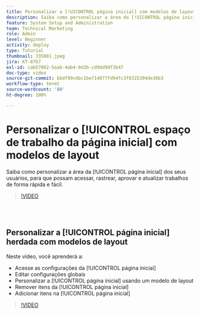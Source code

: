 ```yaml
---
title: Personalizar a [!UICONTROL página inicial] com modelos de layout
description: Saiba como personalizar a área da [!UICONTROL página inicial] dos seus usuários, para que possam acessar, rastrear, aprovar e atualizar trabalhos de forma rápida e fácil.
feature: System Setup and Administration
team: Technical Marketing
role: Admin
level: Beginner
activity: deploy
type: Tutorial
thumbnail: 335081.jpeg
jira: KT-8767
exl-id: cab57062-5aab-4ab4-9d3b-cd9dd9df3b47
doc-type: video
source-git-commit: bbdf99c6bc1be714077fd94fc3f8325394de36b3
workflow-type: tm+mt
source-wordcount: '80'
ht-degree: 100%

---
```


# Personalizar o [!UICONTROL espaço de trabalho da página inicial] com modelos de layout

Saiba como personalizar a área da [!UICONTROL página inicial] dos seus usuários, para que possam acessar, rastrear, aprovar e atualizar trabalhos de forma rápida e fácil.

>[!VIDEO](https://video.tv.adobe.com/v/3432786/?quality=12&learn=on&enablevpops=1&captions=por_br)

<br>
</br>

## Personalizar a [!UICONTROL página inicial] herdada com modelos de layout

Neste vídeo, você aprenderá a:

* Acesse as configurações da [!UICONTROL página inicial]
* Editar configurações globais
* Personalizar a [!UICONTROL página inicial] usando um modelo de layout
* Remover itens da [!UICONTROL página inicial]
* Adicionar itens na [!UICONTROL página inicial]

>[!VIDEO](https://video.tv.adobe.com/v/3432319/?quality=12&learn=on&enablevpops=1&captions=por_br)
